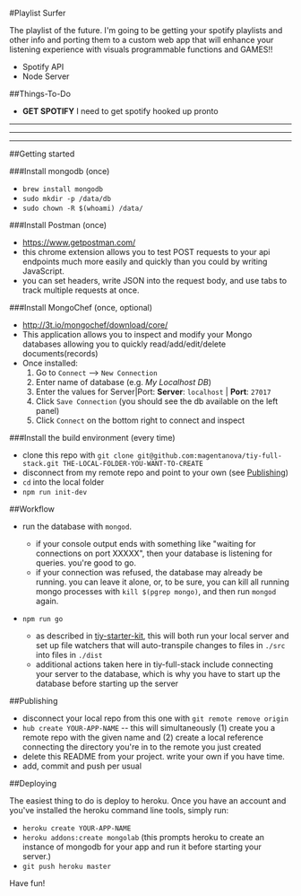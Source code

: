 #Playlist Surfer

The playlist of the future. I'm going to be getting your spotify playlists and other info and porting them to a custom web app that will enhance your listening experience with visuals programmable functions and GAMES!!

  - Spotify API
  - Node Server

##Things-To-Do

  - **GET SPOTIFY** I need to get spotify hooked up pronto


****
****
****


##Getting started

###Install mongodb (once)

  - `brew install mongodb`
  - `sudo mkdir -p /data/db`
  - `sudo chown -R $(whoami) /data/`


###Install Postman (once)

  - https://www.getpostman.com/
  - this chrome extension allows you to test POST requests to your api endpoints much more easily and quickly than you could by writing JavaScript.
  - you can set headers, write JSON into the request body, and use tabs to track multiple requests at once.

###Install MongoChef (once, optional)

  - http://3t.io/mongochef/download/core/
  - This application allows you to inspect and modify your Mongo databases allowing you to quickly read/add/edit/delete documents(records)
  - Once installed:
    1. Go to `Connect` --> `New Connection`
    2. Enter name of database (e.g. *My Localhost DB*)
    3. Enter the values for Server|Port:
       **Server**: `localhost` | **Port**: `27017`
    4. Click `Save Connection`
      (you should see the db available on the left panel)
    5. Click `Connect` on the bottom right to connect and inspect

###Install the build environment (every time)

  - clone this repo with `git clone git@github.com:magentanova/tiy-full-stack.git THE-LOCAL-FOLDER-YOU-WANT-TO-CREATE`
  - disconnect from my remote repo and point to your own (see [Publishing](#publishing))
  - `cd` into the local folder
  - `npm run init-dev`


##Workflow

  - run the database with `mongod`.
    - if your console output ends with something like "waiting for connections on port XXXXX", then your database is listening for queries. you're good to go.
    - if your connection was refused, the database may already be running. you can leave it alone, or, to be sure, you can kill all running mongo processes with `kill $(pgrep mongo)`, and then run `mongod` again.

  - `npm run go`
    - as described in [tiy-starter-kit](https://github.com/magentanova/tiy-starter-kit), this will both run your local server and set up file watchers that will auto-transpile changes to files in `./src` into files in `./dist`
    - additional actions taken here in tiy-full-stack include connecting your server to the database, which is why you have to start up the database before starting up the server


##Publishing

  - disconnect your local repo from this one with `git remote remove origin`
  - `hub create YOUR-APP-NAME` -- this will simultaneously (1) create you a remote repo with the given name and (2) create a local reference connecting the directory you're in to the remote you just created
  - delete this README from your project. write your own if you have time.
  - add, commit and push per usual


##Deploying

The easiest thing to do is deploy to heroku. Once you have an account and you've installed the heroku command line tools, simply run:

  - `heroku create YOUR-APP-NAME`
  - `heroku addons:create mongolab` (this prompts heroku to create an instance of mongodb for your app and run it before starting your server.)
  - `git push heroku master`

Have fun!
